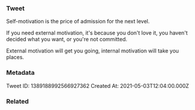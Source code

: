 ### Tweet
Self-motivation is the price of admission for the next level. 

If you need external motivation, it's because you don't love it, you haven't decided what you want, or you're not committed. 

External motivation will get you going, internal motivation will take you places.

### Metadata
Tweet ID: 1389188992566927362
Created At: 2021-05-03T12:04:00.000Z

### Related

